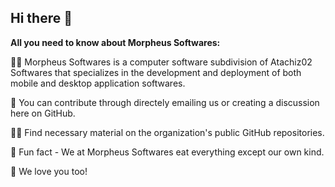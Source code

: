 ## Hi there 👋

**All you need to know about Morpheus Softwares:**

🙋‍♀️ Morpheus Softwares is a computer software subdivision of Atachiz02 Softwares that specializes in the development and deployment of both mobile and desktop application softwares.

🌈 You can contribute through directely emailing us or creating a discussion here on GitHub.

👩‍💻 Find necessary material on the organization's public GitHub repositories.

🍿 Fun fact - We at Morpheus Softwares eat everything except our own kind.

💚 We love you too!
